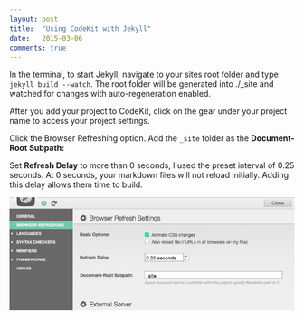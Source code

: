 ```yaml
---
layout: post
title:  "Using CodeKit with Jekyll"
date:   2015-03-06 
comments: true
---
```

In the terminal, to start Jekyll, navigate to your sites root folder and type `jekyll build --watch`. The root folder will be generated into ./_site and watched for changes with auto-regeneration enabled.

After you add your project to CodeKit, click on the gear under your project name to access your project settings. 

Click the Browser Refreshing option. 
Add the `_site` folder as the **Document-Root Subpath:**

Set **Refresh Delay** to more than 0 seconds, I used the preset interval of 0.25 seconds. At 0 seconds, your markdown files will not reload initially. Adding this delay allows them time to build.

![Screenshot](/assets/img/codeKitWithJekyll.png)


